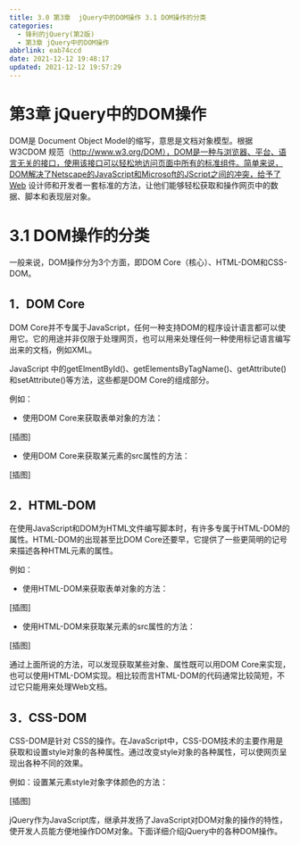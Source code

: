 ```yaml
---
title: 3.0 第3章  jQuery中的DOM操作 3.1 DOM操作的分类
categories:
  - 锋利的jQuery(第2版)
  - 第3章 jQuery中的DOM操作
abbrlink: eab74ccd
date: 2021-12-12 19:48:17
updated: 2021-12-12 19:57:29
---
```

# 第3章 jQuery中的DOM操作
DOM是 Document Object Model的缩写，意思是文档对象模型。根据 W3CDOM 规范（http://www.w3.org/DOM），DOM是一种与浏览器、平台、语言无关的接口，使用该接口可以轻松地访问页面中所有的标准组件。简单来说，DOM解决了Netscape的JavaScript和Microsoft的JScript之间的冲突，给予了Web 设计师和开发者一套标准的方法，让他们能够轻松获取和操作网页中的数据、脚本和表现层对象。

# 3.1 DOM操作的分类
一般来说，DOM操作分为3个方面，即DOM Core（核心）、HTML-DOM和CSS-DOM。

## 1．DOM Core
DOM Core并不专属于JavaScript，任何一种支持DOM的程序设计语言都可以使用它。它的用途并非仅限于处理网页，也可以用来处理任何一种使用标记语言编写出来的文档，例如XML。

JavaScript 中的getElmentById()、getElementsByTagName()、getAttribute()和setAttribute()等方法，这些都是DOM Core的组成部分。

例如：
- 使用DOM Core来获取表单对象的方法：

[插图]

- 使用DOM Core来获取某元素的src属性的方法：

[插图]

## 2．HTML-DOM
在使用JavaScript和DOM为HTML文件编写脚本时，有许多专属于HTML-DOM的属性。HTML-DOM的出现甚至比DOM Core还要早，它提供了一些更简明的记号来描述各种HTML元素的属性。

例如：

- 使用HTML-DOM来获取表单对象的方法：

[插图]

- 使用HTML-DOM来获取某元素的src属性的方法：

[插图]

通过上面所说的方法，可以发现获取某些对象、属性既可以用DOM Core来实现，也可以使用HTML-DOM实现。相比较而言HTML-DOM的代码通常比较简短，不过它只能用来处理Web文档。

## 3．CSS-DOM
CSS-DOM是针对 CSS的操作。在JavaScript中，CSS-DOM技术的主要作用是获取和设置style对象的各种属性。通过改变style对象的各种属性，可以使网页呈现出各种不同的效果。

例如：设置某元素style对象字体颜色的方法：

[插图]

jQuery作为JavaScript库，继承并发扬了JavaScript对DOM对象的操作的特性，使开发人员能方便地操作DOM对象。下面详细介绍jQuery中的各种DOM操作。
